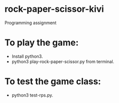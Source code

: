 # rock-paper-scissor-kivi
Programming assignment


# To play the game:
- Install python3.
- python3 play-rock-paper-scissor.py from terminal.


# To test the game class:
-  python3 test-rps.py.

